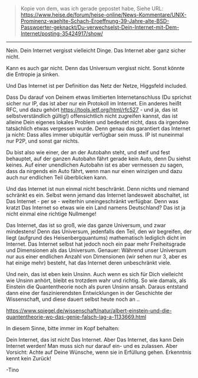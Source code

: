 > Kopie von dem, was ich gerade gepostet habe, Siehe
> URL: https://www.heise.de/forum/heise-online/News-Kommentare/UNIX-Prominenz-waehlte-Schach-Eroeffnung-39-Jahre-alte-BSD-Passwoerter-geknackt/Du-verwechselst-Dein-Internet-mit-Dem-Internet/posting-35424917/show/

---------------------

Nein. Dein Internet vergisst vielleicht Dinge. Das Internet aber ganz sicher nicht.

Kann es auch gar nicht. Denn das Universum vergisst nicht. Sonst könnte die Entropie ja sinken.

Und Das Internet ist per Definition das Netz der Netze, Higgsfeld included.

Dass Du darauf von Deinem etwas limitierten Internetanschluss (Du sprichst sicher nur IP, das ist aber nur ein Protokoll im Internet. Ein anderes heißt RFC, und dazu gehört https://tools.ietf.org/html/rfc527 - und ja, das ist selbstverständlich gültig!) offensichtlich nicht zugreifen kannst, das ist alleine Dein eigenes lokales Problem und bedeutet nicht, dass da irgendwo tatsächlich etwas vergessen wurde. Denn genau das garantiert das Internet ja nicht: Dass alles immer ubiquitär verfügbar sein muss. IP ist nuneinmal nur P2P, und sonst gar nichts.

Du bist also wie einer, der an der Autobahn steht, und steif und fest behauptet, auf der ganzen Autobahn fährt gerade kein Auto, denn Du siehst keines. Auf einer unendlichen Autobahn ist es aber vermessen zu sagen, dass da nirgends ein Auto fährt, wenn man nur einen winzigen und dazu auch nur endlichen Teil überblicken kann.

Und das Internet ist nun einmal nicht beschränkt. Denn nichts und niemand schränkt es ein. Selbst wenn jemand das Internet landesweit abschaltet, ist Das Internet - per se - weiterhin uneingeschränkt verfügbar. Denn was kratzt Das Internet so etwas wie ein Land namens Deutschland? Das ist ja nicht einmal eine richtige Nullmenge!

Das Internet, das ist so groß, wie das ganze Universum, und zwar mindestens! Denn das Universum, jedenfalls den Teil, den wir begreifen, der liegt (aufgrund des Heisenbergquantums) mathematisch lediglich dicht im Internet. Das Internet selbst hat jedoch noch ein paar mehr Freiheitsgrade und Dimensionen als das Universum. Genauer: Während unser Universum nur aus einer endlichen Anzahl von Dimensionen (wir sehen nur 3, aber es hat einige mehr) besteht, hat das Internet deren unbeschränkt viele.

Und nein, das ist eben kein Unsinn. Auch wenn es sich für Dich vielleicht wie Unsinn anhört, bleibt es trotzdem wahr und richtig. So wie damals, als Einstein die Quantentheorie noch als puren Unsinn ansah. Daraus entstand dann eine der faszinierendsten Entwicklungen in der Geschichte der Wissenschaft, und diese dauert selbst heute noch an ..

https://www.spiegel.de/wissenschaft/natur/albert-einstein-und-die-quantentheorie-wo-das-genie-falsch-lag-a-1133669.html

In diesem Sinne, bitte immer im Kopf behalten:

Dein Internet, das ist nicht Das Internet. Aber Das Internet, das kann Dein Internet werden! Man muss sich nur darauf ein- und es zulassen. Aber Vorsicht: Achte auf Deine Wünsche, wenn sie in Erfüllung gehen. Erkenntnis kennt kein Zurück!

-Tino
